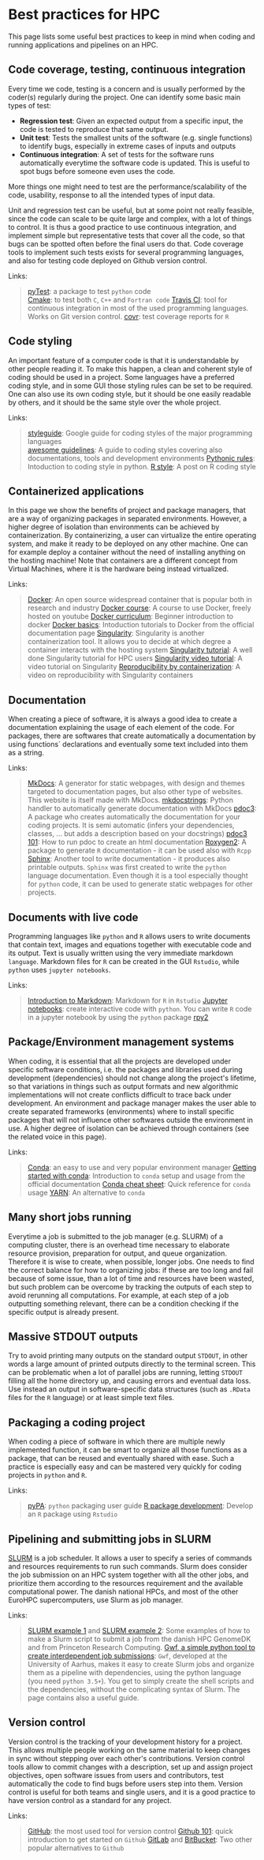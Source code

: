 # Best practices for HPC

This page lists some useful best practices to keep in mind when coding and running applications and pipelines on an HPC.



## Code coverage, testing, continuous integration
Every time we code, testing is a concern and is usually performed by the coder(s) regularly during the project. One can identify some basic main types of test:

- **Regression test**: Given an expected output from a specific input, the code is tested to reproduce that same output.
- **Unit test**: Tests the smallest units of the software (e.g. single functions) to identify bugs, especially in extreme cases of inputs and outputs
- **Continuous integration**: A set of tests for the software runs automatically everytime the software code is updated. This is useful to spot bugs before someone even uses the code.

More things one might need to test are the performance/scalability of the code, usability, response to all the intended types of input data.

Unit and regression test can be useful, but at some point not really feasible, since the code can scale to be quite large and complex, with a lot of things to control. 
It is thus a good practice to use continuous integration, and implement simple but representative tests that cover all the code, so that bugs can be spotted often before the final users do that.
Code coverage tools to implement such tests exists for several programming languages, and also for testing code deployed on Github version control.

Links:

> [pyTest](https://pytest.org/): a package to test `python` code  
> [Cmake](https://cmake.org/Wiki/CMake/Testing_With_CTest): to test both `C`, `C++` and `Fortran code` 
> [Travis CI](https://www.travis-ci.com/): tool for continuous integration in most of the used programming languages. Works on Git version control. 
> [covr](https://github.com/r-lib/covr): test coverage reports for `R` 

## Code styling
An important feature of a computer code is that it is understandable by other people reading it. To make this happen, a clean and coherent style of coding should be used in a project. Some languages have a preferred coding style, and in some GUI those styling rules can be set to be required. One can also use its own coding style, but it should be one easily readable by others, and it should be the same style over the whole project.

Links:

>[styleguide](https://google.github.io/styleguide/): Google guide for coding styles of the major programming languages  
>[awesome guidelines](https://kristories.gitbook.io/awesome-guidelines/): A guide to coding styles covering also documentations, tools and development environments
>[Pythonic rules](https://docs.python-guide.org/writing/style/): Intoduction to coding style in python.
>[R style](https://www.r-bloggers.com/2019/01/%F0%9F%96%8A-r-coding-style-guide/): A post on R coding style

## Containerized applications
In this page we show the benefits of project and package managers, that are a way of organizing packages in separated environments. However, a higher degree of isolation than environments can be achieved by containerization. By containerizing, a user can virtualize the entire operating system, and make it ready to be deployed on any other machine. One can for example deploy a container without the need of installing anything on the hosting machine! Note that containers are a different concept from Virtual Machines, where it is the hardware being instead virtualized. 

Links:

>[Docker](https://www.docker.com/why-docker): An open source widespread container that is popular both in research and industry
>[Docker course](https://www.youtube.com/watch?v=fqMOX6JJhGo): A course to use Docker, freely hosted on youtube
>[Docker curriculum](https://docker-curriculum.com/): Beginner introduction to docker
>[Docker basics](https://docs.docker.com/get-started/): Intoduction tutorials to Docker from the official documentation page
>[Singularity](https://sylabs.io/): Singularity is another containerization tool. It allows you to decide at which degree a container interacts with the hosting system
>[Singularity tutorial](https://singularity-tutorial.github.io/): A well done Singularity tutorial for HPC users
>[Singularity video tutorial](https://www.youtube.com/watch?v=Gowh5pfzOAM): A video tutorial on Singularity
>[Reproducibility by containerization](https://www.youtube.com/watch?v=DA87Ba2dpNM): A video on reproducibility with Singularity containers

## Documentation
When creating a piece of software, it is always a good idea to create a documentation explaining the usage of each element of the code. For packages, there are softwares that create automatically a documentation by using functions´ declarations and eventually some text included into them as a string. 

Links:

>[MkDocs](https://www.mkdocs.org/): A generator for static webpages, with design and themes targeted to documentation pages, but also other type of websites. This website is itself made with MkDocs.
>[mkdocstrings](https://github.com/pawamoy/mkdocstrings): Python handler to automatically generate documentation with MkDocs
>[pdoc3](https://pdoc3.github.io/pdoc/): A package who creates automatically the documentation for your coding projects. It is semi automatic (infers your dependencies, classes, ... but adds a description based on your docstrings)
>[pdoc3 101](https://www.scivision.dev/pdoc-python-quickstart/): How to run pdoc to create an html documentation
>[Roxygen2](https://cran.r-project.org/web/packages/roxygen2/vignettes/roxygen2.html): A package to generate `R` documentation - it can be used also with `Rcpp`
>[Sphinx](https://www.sphinx-doc.org/en/master/): Another tool to write documentation - it produces also printable outputs. `Sphinx` was first created to write the `python` language documentation. Even though it is a tool especially thought for `python` code, it can be used to generate static webpages for other projects.

## Documents with live code
Programming languages like `python` and `R` allows users to write documents that contain text, images and equations together with executable code and its output. Text is usually written using the very immediate markdown `language`. Markdown files for `R` can be created in the GUI `Rstudio`, while `python` uses `jupyter notebooks`.

Links:

>[Introduction to Markdown](https://rmarkdown.rstudio.com/articles_intro.html): Markdown for `R` in `Rstudio`
>[Jupyter notebooks](https://jupyter.org/): create interactive code with `python`. You can write `R` code in a jupyter notebook by using the `python` package [rpy2](https://rpy2.github.io/doc/latest/html/index.html)

## Package/Environment management systems
When coding, it is essential that all the projects are developed under specific software conditions, i.e. the packages and libraries used during development (dependencies) should not change along the project's lifetime, so that variations in things such as output formats and new algorithmic implementations will not create conflicts difficult to trace back under development. An environment and package manager makes the user able to create separated frameworks (environments) where to install specific packages that will not influence other softwares outside the environment in use. A higher degree of isolation can be achieved through containers (see the related voice in this page).

Links:

>[Conda](https://docs.conda.io/en/latest/): an easy to use and very popular environment manager
>[Getting started with conda](https://docs.conda.io/projects/conda/en/latest/user-guide/getting-started.html): Introduction to `conda` setup and usage from the official documentation
>[Conda cheat sheet](https://docs.conda.io/projects/conda/en/latest/user-guide/cheatsheet.html): Quick reference for `conda` usage
>[YARN](https://yarnpkg.com/): An alternative to `conda`


## Many short jobs running
Everytime a job is submitted to the job manager (e.g. SLURM) of a computing cluster, there is an overhead time necessary to elaborate resource provision, preparation for output, and queue organization. Therefore it is wise to create, when possible, longer jobs. One needs to find the correct balance for how to organizing jobs: if these are too long and fail because of some issue, than a lot of time and resources have been wasted, but such problem can be overcome by tracking the outputs of each step to avoid rerunning all computations. For example, at each step of a job outputting something relevant, there can be a condition checking if the specific output is already present.

## Massive STDOUT outputs
Try to avoid printing many outputs on the standard output `STDOUT`, in other words a large amount of printed outputs directly to the terminal screen. This can be problematic when a lot of parallel jobs are running, letting `STDOUT` filling all the home directory up, and causing errors and eventual data loss. Use instead an output in software-specific data structures (such as `.RData` files for the `R` language) or at least simple text files.

## Packaging a coding project
When coding a piece of software in which there are multiple newly implemented function, it can be smart to organize all those functions as a package, that can be reused and eventually shared with ease. Such a practice is especially easy and can be mastered very quickly for coding projects in `python` and `R`.

Links:

>[pyPA](https://packaging.python.org/tutorials/packaging-projects/): `python` packaging user guide
>[R package development](https://support.rstudio.com/hc/en-us/articles/200486488-Developing-Packages-with-RStudio): Develop an `R` package using `Rstudio`


## Pipelining and submitting jobs in SLURM 

[SLURM](https://slurm.schedmd.com/) is a job scheduler. It allows a user to specify a series of commands and resources requirements to run such commands. Slurm does consider the job submission on an HPC system together with all the other jobs, and prioritize them according to the resources requirement and the available computational power. The danish national HPCs, and most of the other EuroHPC supercomputers, use Slurm as job manager. 

Links:

> [SLURM example 1](https://genome.au.dk/docs/interacting-with-the-queue/ ) and [SLURM example 2](https://researchcomputing.princeton.edu/slurm ): Some examples of how to make a Slurm script to submit a job from the danish HPC GenomeDK and from Princeton Research Computing. 
>[Gwf, a simple python tool to create interdependent job submissions](https://gwf.app/ ): `Gwf`, developed at the University of Aarhus, makes it easy to create Slurm jobs and organize them as a pipeline with dependencies, using the python language (you need `python 3.5+`). You get to simply create the shell scripts and the dependencies, without the complicating syntax of Slurm. The page contains also a useful guide. 


## Version control
Version control is the tracking of your development history for a project. This allows multiple people working on the same material to keep changes in sync without stepping over each other's contributions. Version control tools allow to commit changes with a description, set up and assign project objectives, open software issues from users and contributors, test automatically the code to find bugs before users step into them. Version control is useful for both teams and single users, and it is a good practice to have version control as a standard for any project.

Links:

>[GitHub](https://www.github.com): the most used tool for version control 
>[Github 101](https://lab.github.com/githubtraining/introduction-to-github): quick introduction to get started on `Github` 
>[GitLab](https://about.gitlab.com/) and [BitBucket](https://bitbucket.org/): Two other popular alternatives to `Github` 

